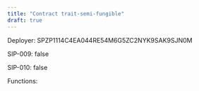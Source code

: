 ```yaml
---
title: "Contract trait-semi-fungible"
draft: true
---
```

Deployer: SPZP1114C4EA044RE54M6G5ZC2NYK9SAK9SJN0M

SIP-009: false

SIP-010: false

Functions:

